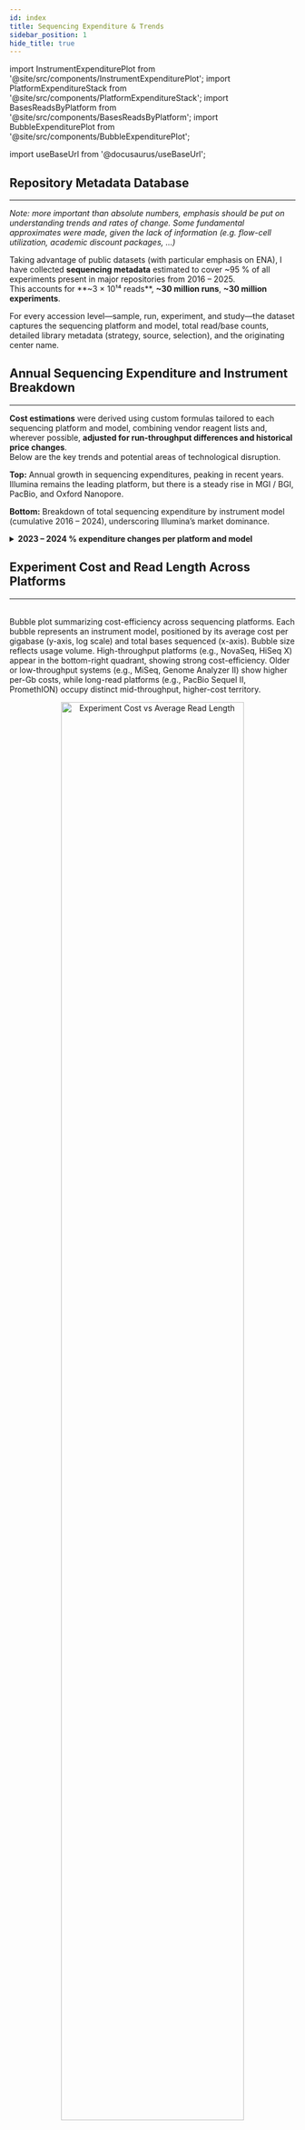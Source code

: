 ```yaml
---
id: index
title: Sequencing Expenditure & Trends
sidebar_position: 1
hide_title: true
---
```


import InstrumentExpenditurePlot   from '@site/src/components/InstrumentExpenditurePlot';
import PlatformExpenditureStack    from '@site/src/components/PlatformExpenditureStack';
import BasesReadsByPlatform        from '@site/src/components/BasesReadsByPlatform';
import BubbleExpenditurePlot       from '@site/src/components/BubbleExpenditurePlot';

import useBaseUrl from '@docusaurus/useBaseUrl';

## Repository Metadata Database
---

<div style={{ textAlign: 'justify' }}>

*Note: more important than absolute numbers, emphasis should be put on understanding trends and rates of change. Some fundamental approximates were made, given the lack of information (e.g. flow-cell utilization, academic discount packages, ...)*

Taking advantage of public datasets (with particular emphasis on ENA), I have collected **sequencing metadata** estimated to cover ~95 % of all experiments present in major repositories from 2016 – 2025.  
This accounts for **~3 × 10¹⁴ reads**, **~30 million runs**, **~30 million experiments**.

</div>

<!-- ──────────────────────────────────────────────────────────────── -->
<!--  Bases & Reads per Platform  (side-by-side bar component)       -->
<!-- ──────────────────────────────────────────────────────────────── -->
<BasesReadsByPlatform />
<div style={{ height: '2rem' }} />

For every accession level—sample, run, experiment, and study—the dataset captures the sequencing platform and model, total read/base counts, detailed library metadata (strategy, source, selection), and the originating center name.

## **Annual Sequencing Expenditure and Instrument Breakdown**
---

**Cost estimations** were derived using custom formulas tailored to each sequencing platform and model, combining vendor reagent lists and, wherever possible, **adjusted for run-throughput differences and historical price changes**.  
Below are the key trends and potential areas of technological disruption.

<!-- ──────────────────────────────────────────────────────────────── -->
<!--  Stacked annual expenditure by platform                         -->
<!-- ──────────────────────────────────────────────────────────────── -->
<PlatformExpenditureStack />

<!-- ──────────────────────────────────────────────────────────────── -->
<!--  Instrument-level bar chart (interactive)                       -->
<!-- ──────────────────────────────────────────────────────────────── -->
<InstrumentExpenditurePlot />
<div style={{ height: '2rem' }} />
<div style={{ textAlign: 'justify' }}>

**Top:** Annual growth in sequencing expenditures, peaking in recent years. Illumina remains the leading platform, but there is a steady rise in MGI / BGI, PacBio, and Oxford Nanopore.  

**Bottom:** Breakdown of total sequencing expenditure by instrument model (cumulative 2016 – 2024), underscoring Illumina’s market dominance.

</div>

<details>
<summary><strong>2023 – 2024 % expenditure changes per platform and model</strong></summary>

<img
  src={useBaseUrl('/files/instruments_percentage_year.png')}
  alt="2023–2024 % expenditure changes per platform and model"
  style={{ maxWidth: '100%', display: 'block', margin: '1rem auto' }}
/>

</details>

## Experiment Cost and Read Length Across Platforms
---

<!-- ──────────────────────────────────────────────────────────────── -->
<!--  Bubble cost-vs-bases scatter                                   -->
<!-- ──────────────────────────────────────────────────────────────── -->
<BubbleExpenditurePlot />

<div style={{ textAlign: 'justify' }}>
&nbsp;<br />
Bubble plot summarizing cost-efficiency across sequencing platforms. Each bubble represents an instrument model, positioned by its average cost per gigabase (y-axis, log scale) and total bases sequenced (x-axis). Bubble size reflects usage volume.  
High-throughput platforms (e.g., NovaSeq, HiSeq X) appear in the bottom-right quadrant, showing strong cost-efficiency. Older or low-throughput systems (e.g., MiSeq, Genome Analyzer II) show higher per-Gb costs, while long-read platforms (e.g., PacBio Sequel II, PromethION) occupy distinct mid-throughput, higher-cost territory.
&nbsp;<br />
</div>

<p align="center">
  <img
    src={useBaseUrl('/files/cost_vs_readlen_scatter_clean.png')}
    alt="Experiment Cost vs Average Read Length"
    width="80%"
  />
</p>

<div style={{ textAlign: 'justify' }}>

Scatterplot showing the relationship between average read length and experiment-level sequencing cost across platforms.  
Short-read technologies (Illumina, MGI, ThermoFisher) dominate the low-read-length region (~100 – 300 bp), covering a broad range of costs. Long-read technologies (PacBio, Oxford Nanopore) cluster at longer read lengths and higher cost variability, reflecting their niche in complex or structure-resolving sequencing.

</div>
